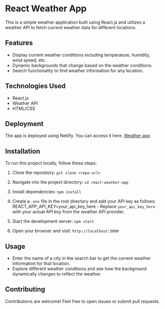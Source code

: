 # React Weather App

This is a simple weather application built using React.js and utilizes a weather API to fetch current weather data for different locations.

## Features

- Display current weather conditions including temperature, humidity, wind speed, etc.
- Dynamic backgrounds that change based on the weather conditions.
- Search functionality to find weather information for any location.

## Technologies Used

- React.js
- Weather API
- HTML/CSS

## Deployment

The app is deployed using Netlify. You can access it here. [Weather app](https://main--weather-app-react-kannan.netlify.app/)

## Installation

To run this project locally, follow these steps:

1. Clone the repository: `git clone <repo-url>`
2. Navigate into the project directory: `cd react-weather-app`
3. Install dependencies: `npm install`
4. Create a `.env` file in the root directory and add your API key as follows:
   REACT_APP_API_KEY=your_api_key_here - Replace `your_api_key_here` with your actual API key from the weather API provider.

5. Start the development server: `npm start`
6. Open your browser and visit: `http://localhost:3000`

## Usage

- Enter the name of a city in the search bar to get the current weather information for that location.
- Explore different weather conditions and see how the background dynamically changes to reflect the weather.

## Contributing

Contributions are welcome! Feel free to open issues or submit pull requests.

